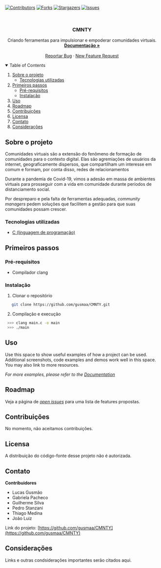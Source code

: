 
<!--
*** Thanks for checking out the Best-README-Template. If you have a suggestion
*** that would make this better, please fork the repo and create a pull request
*** or simply open an issue with the tag "enhancement".
*** Thanks again! Now go create something AMAZING! :D
-->



<!-- PROJECT SHIELDS -->
<!--
*** I'm using markdown "reference style" links for readability.
*** Reference links are enclosed in brackets [ ] instead of parentheses ( ).
*** See the bottom of this document for the declaration of the reference variables
*** for contributors-url, forks-url, etc. This is an optional, concise syntax you may use.
*** https://www.markdownguide.org/basic-syntax/#reference-style-links
-->
[![Contributors][contributors-shield]][contributors-url]
[![Forks][forks-shield]][forks-url]
[![Stargazers][stars-shield]][stars-url]
[![Issues][issues-shield]][issues-url]



<!-- PROJECT LOGO -->
<br />
<p align="center">
  <h3 align="center">CMNTY</h3>
  <p align="center">
    Criando ferramentas para impulsionar e empoderar comunidades virtuais.
    <a href="https://github.com/gusmaa/CMNTY"><strong>Documentação »</strong></a>
    <br />
    <br />
    <a href="https://github.com/gusmaa/CMNTY/issues">Reportar Bug</a>
    ·
    <a href="https://github.com/gusmaa/CMNTY/issues">New Feature Request</a>
  </p>
</p>

<!-- TABLE OF CONTENTS -->
<details open="open">
  <summary>Table of Contents</summary>
  <ol>
    <li>
      <a href="#sobre-o-projeto">Sobre o projeto</a>
      <ul>
        <li><a href="#tecnologias-utilizadas">Tecnologias utilizadas</a></li>
      </ul>
    </li>
    <li>
      <a href="#primeiros-passos">Primeiros passos</a>
      <ul>
        <li><a href="#pré-requisitos">Pré-requisitos</a></li>
        <li><a href="#instalação">Instalação</a></li>
      </ul>
    </li>
    <li><a href="#uso">Uso</a></li>
    <li><a href="#roadmap">Roadmap</a></li>
    <li><a href="#contribuições">Contribuições</a></li>
    <li><a href="#licensa">Licensa</a></li>
    <li><a href="#contato">Contato</a></li>
    <li><a href="#considerações">Considerações</a></li>
  </ol>
</details>

<!-- ABOUT THE PROJECT -->
## Sobre o projeto

Comunidades virtuais são a extensão do fenômeno de formação de comunidades para o contexto digital. Elas são agremiações de usuários da internet, geograficamente dispersos, que compartilham um interesse em comum e formam, por conta disso, redes de relacionamentos

Durante a pandemia de Covid-19, vimos a adesão em massa de ambientes virtuais para prosseguir com a vida em comunidade durante períodos de distanciamento social.

Por despreparo e pela falta de ferramentas adequadas, *community managers* pedem soluções que facilitem a gestão para que suas comunidades possam crescer. 

### Tecnologias utilizadas
* [C (linguagem de programação)](https://en.wikipedia.org/wiki/C_(programming_language))

<!-- GETTING STARTED -->
## Primeiros passos

### Pré-requisitos
* Compilador clang

### Instalação

1. Clonar o repositório
```sh
   git clone https://github.com/gusmaa/CMNTY.git
   ```
2. Compilação e execução
 ```sh
  >>> clang main.c -o main
  >>> ./main
  ```

<!-- USAGE EXAMPLES -->
## Uso

Use this space to show useful examples of how a project can be used. Additional screenshots, code examples and demos work well in this space. You may also link to more resources.

_For more examples, please refer to the [Documentation](https://example.com)_



<!-- ROADMAP -->
## Roadmap

Veja a página de [*open issues*](https://github.com/gusmaa/CMNTY/issues) para uma lista de features propostas.

<!-- CONTRIBUTING -->
## Contribuições

No momento, não aceitamos contribuições.



<!-- LICENSE -->
## Licensa

A distribuição do código-fonte desse projeto não é autorizada.



<!-- CONTACT -->
## Contato

**Contribuidores**
* Lucas Gusmão
*  Gabriela Pacheco
*  Guilherme Silva
*  Pedro Stanzani
* Thiago Medina
*  João Luiz

Link do projeto: [https://github.com/gusmaa/CMNTY](https://github.com/gusmaa/CMNTY)



<!-- ACKNOWLEDGEMENTS -->
## Considerações
Links e outras condsiderações importantes serão citados aqui.




<!-- MARKDOWN LINKS & IMAGES -->
<!-- https://www.markdownguide.org/basic-syntax/#reference-style-links -->
[contributors-shield]: https://img.shields.io/github/contributors/gusmaa/CMNTY.svg?style=for-the-badge
[contributors-url]: https://github.com/gusmaa/CMNTY/graphs/contributors
[forks-shield]: https://img.shields.io/github/forks/gusmaa/CMNTY.svg?style=for-the-badge
[forks-url]: https://github.com/gusmaa/CMNTY/network/members
[stars-shield]: https://img.shields.io/github/stars/gusmaa/CMNTY.svg?style=for-the-badge
[stars-url]: https://github.com/gusmaa/CMNTY/stargazers
[issues-shield]: https://img.shields.io/github/issues/gusmaa/CMNTY.svg?style=for-the-badge
[issues-url]: https://github.com/gusmaa/CMNTY/issues
